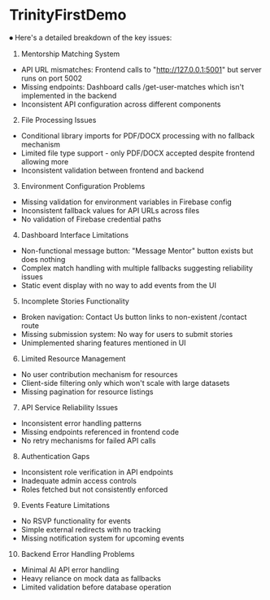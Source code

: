 # TrinityFirstDemo

⏺ Here's a detailed breakdown of the key issues:

  1. Mentorship Matching System

  - API URL mismatches: Frontend calls to "http://127.0.0.1:5001" but server runs on port 5002
  - Missing endpoints: Dashboard calls /get-user-matches which isn't implemented in the backend
  - Inconsistent API configuration across different components

  2. File Processing Issues

  - Conditional library imports for PDF/DOCX processing with no fallback mechanism
  - Limited file type support - only PDF/DOCX accepted despite frontend allowing more
  - Inconsistent validation between frontend and backend

  3. Environment Configuration Problems

  - Missing validation for environment variables in Firebase config
  - Inconsistent fallback values for API URLs across files
  - No validation of Firebase credential paths

  4. Dashboard Interface Limitations

  - Non-functional message button: "Message Mentor" button exists but does nothing
  - Complex match handling with multiple fallbacks suggesting reliability issues
  - Static event display with no way to add events from the UI

  5. Incomplete Stories Functionality

  - Broken navigation: Contact Us button links to non-existent /contact route
  - Missing submission system: No way for users to submit stories
  - Unimplemented sharing features mentioned in UI

  6. Limited Resource Management

  - No user contribution mechanism for resources
  - Client-side filtering only which won't scale with large datasets
  - Missing pagination for resource listings

  7. API Service Reliability Issues

  - Inconsistent error handling patterns
  - Missing endpoints referenced in frontend code
  - No retry mechanisms for failed API calls

  8. Authentication Gaps

  - Inconsistent role verification in API endpoints
  - Inadequate admin access controls
  - Roles fetched but not consistently enforced

  9. Events Feature Limitations

  - No RSVP functionality for events
  - Simple external redirects with no tracking
  - Missing notification system for upcoming events

  10. Backend Error Handling Problems

  - Minimal AI API error handling
  - Heavy reliance on mock data as fallbacks
  - Limited validation before database operation
